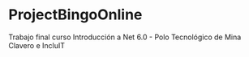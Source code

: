 # ProjectBingoOnline
Trabajo final curso Introducción a Net 6.0 - Polo Tecnológico de Mina Clavero e IncluIT
